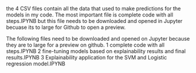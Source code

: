 the 4 CSV files contain all the data that used to make predictions for the models in my code. The most important file is complete code with all steps.IPYNB but this file needs to be downloaded and opened in Jupyter becuase its to large for Github to open a preview.

The following files need to be downloaded and opened on Jupyter because they are to large for a preview on github.
1 complete code with all steps.IPYNB
2 fine-tuning models based on explainability results and final results.IPYNB
3 Explainability application for the SVM and Logistic regression model.IPYNB
